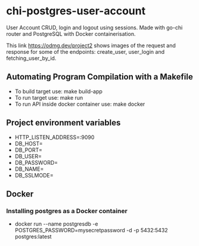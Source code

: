 # chi-postgres-user-account
User Account CRUD, login and logout using sessions. Made with go-chi router and PostgreSQL with Docker containerisation.

This link https://odmg.dev/project2 shows images of the request and response for some of the endpoints: create_user, user_login and fetching_user_by_id.


## Automating Program Compilation with a Makefile
- To build target use: make build-app
- To run target use: make run
- To run API inside docker container use: make docker

## Project environment variables
- HTTP_LISTEN_ADDRESS=:9090
- DB_HOST=
- DB_PORT=
- DB_USER=
- DB_PASSWORD=
- DB_NAME=
- DB_SSLMODE=

## Docker
### Installing postgres as a Docker container
- docker run --name postgresdb -e POSTGRES_PASSWORD=mysecretpassword -d -p 5432:5432 postgres:latest

